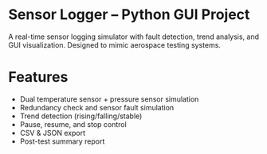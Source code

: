 # Sensor Logger – Python GUI Project

A real-time sensor logging simulator with fault detection, trend analysis, and GUI visualization. Designed to mimic aerospace testing systems.

# Features
- Dual temperature sensor + pressure sensor simulation
- Redundancy check and sensor fault simulation
- Trend detection (rising/falling/stable)
- Pause, resume, and stop control
- CSV & JSON export
- Post-test summary report

